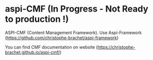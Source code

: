 # aspi-CMF (In Progress - Not Ready to production !)
ASPI-CMF (Content Management Framework). Use Aspi-Framework (https://github.com/christophe-brachet/aspi-framework)

You can find CMF documentation on website (https://christophe-brachet.github.io/aspi-cmf/)
